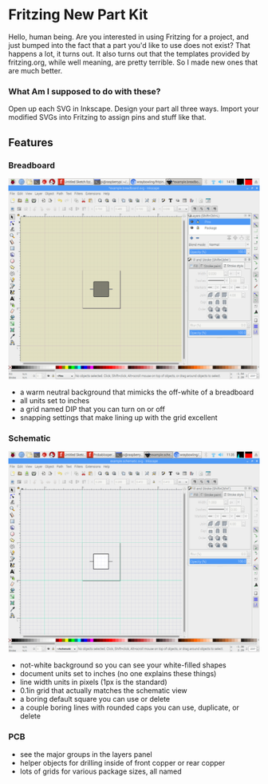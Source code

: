 # Fritzing New Part Kit

Hello, human being. Are you interested in using Fritzing for a project, and just bumped into the fact that a part you'd like to use does not exist? That happens a lot, it turns out. It also turns out that the templates provided by fritzing.org, while well meaning, are pretty terrible. So I made new ones that are much better.

### What Am I supposed to do with these?
Open up each SVG in Inkscape. Design your part all three ways. Import your modified SVGs into Fritzing to assign pins and stuff like that.

## Features

### Breadboard
![Blank breadboard template](screenshots/breadboard-fresh.png)
- a warm neutral background that mimicks the off-white of a breadboard
- all units set to inches
- a grid named DIP that you can turn on or off
- snapping settings that make lining up with the grid excellent

### Schematic
![Blank schematic template](screenshots/schematic-fresh.png)
- not-white background so you can see your white-filled shapes
- document units set to inches (no one explains these things)
- line width units in pixels (1px is the standard)
- 0.1in grid that actually matches the schematic view
- a boring default square you can use or delete
- a couple boring lines with rounded caps you can use, duplicate, or delete

### PCB
- see the major groups in the layers panel
- helper objects for drilling inside of front copper or rear copper
- lots of grids for various package sizes, all named

